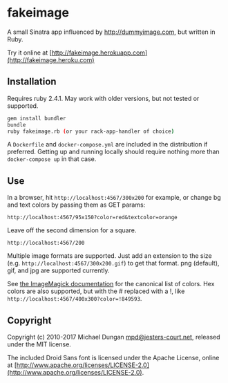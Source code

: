 # fakeimage

A small Sinatra app influenced by http://dummyimage.com, but written in Ruby.

Try it online at [http://fakeimage.herokuapp.com](http://fakeimage.heroku.com)

## Installation

Requires ruby 2.4.1. May work with older versions, but not tested or supported.
```bash
gem install bundler
bundle
ruby fakeimage.rb (or your rack-app-handler of choice)
```

A `Dockerfile` and `docker-compose.yml` are included in the distribution if preferred. Getting up and running
locally should require nothing more than `docker-compose up` in that case.

## Use

In a browser, hit `http://localhost:4567/300x200` for example, or change bg and text colors by passing them as GET params:

`http://localhost:4567/95x150?color=red&textcolor=orange`

Leave off the second dimension for a square.

`http://localhost:4567/200`

Multiple image formats are supported. Just add an extension to the size (e.g. `http://localhost:4567/300x200.gif`) to get that format. png (default), gif, and jpg are supported currently.

See [the ImageMagick documentation](http://www.imagemagick.org/script/color.php#color_names) for the canonical list of colors. Hex colors are also supported, but with the # replaced with a !, like `http://localhost:4567/400x300?color=!849593`.

## Copyright

Copyright (c) 2010-2017 Michael Dungan <mpd@jesters-court.net>, released under the MIT license.

The included Droid Sans font is licensed under the Apache License, online at [http://www.apache.org/licenses/LICENSE-2.0](http://www.apache.org/licenses/LICENSE-2.0).
